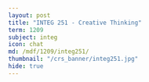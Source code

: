 ```yaml
---
layout: post
title: "INTEG 251 - Creative Thinking"
term: 1209
subject: integ
icon: chat
md: /mdf/1209/integ251/
thumbnail: "/crs_banner/integ251.jpg"
hide: true
---
```


